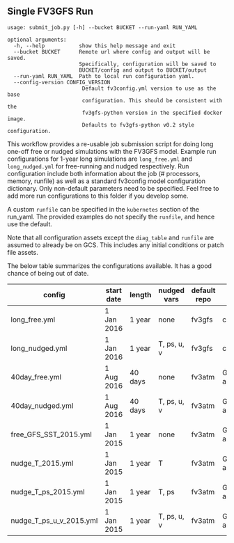 ## Single FV3GFS Run
```
usage: submit_job.py [-h] --bucket BUCKET --run-yaml RUN_YAML

optional arguments:
  -h, --help           show this help message and exit
  --bucket BUCKET      Remote url where config and output will be saved.
                       Specifically, configuration will be saved to
                       BUCKET/config and output to BUCKET/output
  --run-yaml RUN_YAML  Path to local run configuration yaml.
  --config-version CONFIG_VERSION
                        Default fv3config.yml version to use as the base
                        configuration. This should be consistent with the
                        fv3gfs-python version in the specified docker image.
                        Defaults to fv3gfs-python v0.2 style configuration.
```
This workflow provides a re-usable job submission script for doing long one-off free
or nudged simulations with the FV3GFS model. Example run configurations for 1-year long
simulations are `long_free.yml` and `long_nudged.yml` for free-running and nudged respectively.
Run configuration include both information about the job (# processors, memory, runfile) as well as a
standard fv3config model configuration dictionary. Only non-default parameters need to be
specified. Feel free to add more run configurations to this folder if you develop some.

A custom `runfile` can be specified in the `kubernetes` section of the run_yaml. The provided
examples do not specify the `runfile`, and hence use the default.

Note that all configuration assets except the `diag_table` and `runfile` are assumed to already
be on GCS. This includes any initial conditions or patch file assets.

The below table summarizes the configurations available. It has a good chance of being out of date.

| config | start date | length | nudged vars | default repo | SST |
|--------|------------|--------|-------------|--------------|-----|
| long_free.yml | 1 Jan 2016 | 1 year | none | fv3gfs | clim |
| long_nudged.yml | 1 Jan 2016 | 1 year | T, ps, u, v | fv3gfs | clim |
| 40day_free.yml | 1 Aug 2016 | 40 days | none | fv3atm | GFS analysis |
| 40day_nudged.yml | 1 Aug 2016 | 40 days | T, ps, u, v | fv3atm | GFS analysis |
| free_GFS_SST_2015.yml | 1 Jan 2015 | 1 year | none | fv3atm | GFS analysis |
| nudge_T_2015.yml | 1 Jan 2015 | 1 year | T | fv3atm | GFS analysis |
| nudge_T_ps_2015.yml | 1 Jan 2015 | 1 year | T, ps | fv3atm | GFS analysis |
| nudge_T_ps_u_v_2015.yml | 1 Jan 2015 | 1 year | T, ps, u, v | fv3atm | GFS analysis |
